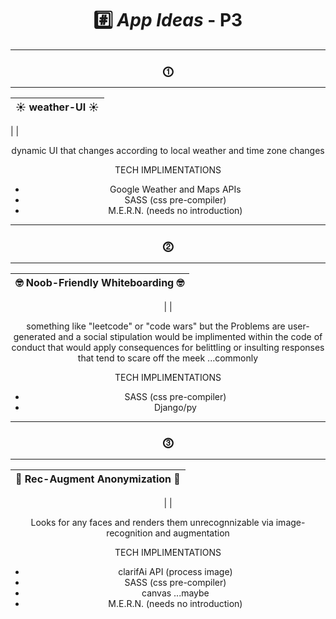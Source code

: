 # <center> #️⃣ ***App Ideas*** - P3

---

### <center > ⓵

---

| <center>☀️ weather-UI ☀️
|-
|
| <center>dynamic UI that changes according to local weather and time zone changes

TECH IMPLIMENTATIONS

- Google Weather and Maps APIs
- SASS (css pre-compiler)
- M.E.R.N. (needs no introduction)

---

### <center> ⓶

---
|  <center >🤓 Noob-Friendly Whiteboarding 🤓
|-
|
| <center> something like "leetcode" or "code wars" but the Problems are user-generated and a social stipulation would be implimented within the code of conduct that would apply consequences for belittling or insulting responses that tend to scare off the meek ...commonly

TECH IMPLIMENTATIONS

- SASS (css pre-compiler)
- Django/py

---
### <center> ⓷
---

| <center>🥸 Rec-Augment Anonymization 🥸
|-
|
|<center> Looks for any faces and renders them unrecognnizable via image-recognition and augmentation

TECH IMPLIMENTATIONS

- clarifAi API (process image)
- SASS (css pre-compiler)
- canvas ...maybe
- M.E.R.N. (needs no introduction)
